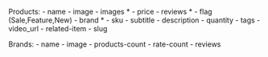 Products:
    - name
    - image 
    - images *
    - price
    - reviews *
    - flag (Sale,Feature,New)
    - brand *
    - sku
    - subtitle
    - description
    - quantity 
    - tags
    - video_url
    - related-item
    - slug


Brands:
    - name
    - image
    - products-count
    - rate-count
    - reviews